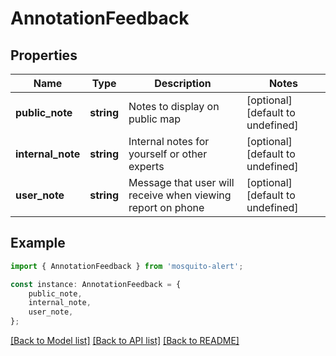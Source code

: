 # AnnotationFeedback


## Properties

Name | Type | Description | Notes
------------ | ------------- | ------------- | -------------
**public_note** | **string** | Notes to display on public map | [optional] [default to undefined]
**internal_note** | **string** | Internal notes for yourself or other experts | [optional] [default to undefined]
**user_note** | **string** | Message that user will receive when viewing report on phone | [optional] [default to undefined]

## Example

```typescript
import { AnnotationFeedback } from 'mosquito-alert';

const instance: AnnotationFeedback = {
    public_note,
    internal_note,
    user_note,
};
```

[[Back to Model list]](../README.md#documentation-for-models) [[Back to API list]](../README.md#documentation-for-api-endpoints) [[Back to README]](../README.md)
